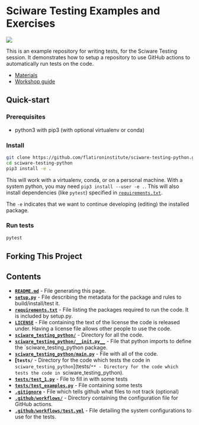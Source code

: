 # Sciware Testing Examples and Exercises

[![](https://github.com/flatironinstitute/sciware-testing-python/actions/workflows/test.yml/badge.svg)](https://github.com/flatironinstitute/sciware-testing-python/actions)

This is an example repository for writing tests, for the Sciware Testing session. 
It demonstrates how to setup a repository to use GitHub actions to automatically run tests
on the code.

- [Materials](https://github.com/flatironinstitute/learn-sciware-dev/tree/master/14_TestingPackaging)
- [Workshop guide](https://flatironinstitute.github.io/learn-sciware-dev/14_TestingPackaging/guide.html)

## Quick-start

### Prerequisites

- python3 with pip3 (with optional virtualenv or conda)

### Install

```bash
git clone https://github.com/flatironinstitute/sciware-testing-python.git
cd sciware-testing-python
pip3 install -e .
```

This will work with a virtualenv, conda, or on a personal machine.
With a system python, you may need `pip3 install --user -e .`.
This will also install dependencies (like `pytest`) specified in [`requirements.txt`](requirements.txt).

The `-e` indicates that we want to continue developing (editing) the installed package.

### Run tests

```bash
pytest
```

## Forking This Project

## Contents

* **[`README.md`](README.md)** - File generating this page.
* **[`setup.py`](setup.py)** - File describing the metadata for the package and rules to build/install/test it.
* **[`requirements.txt`](requirements.txt)** - File listing the packages required to run the code. It is included by setup.py.
* **[`LICENSE`](LICENSE)** - File containing the text of the license the code is released under. Having a license file allows other people to use the code.
* **[`sciware_testing_python/`](sciware_testing_python/)** - Directory for all the code.
* **[`sciware_testing_python/__init.py__`](sciware_testing_python/__init__.py)** - File that python imports to define the `sciware_testing_python package.
* **[`sciware_testing_python/main.py`](sciware_testing_python/main.py)** - File with all of the code.
* **[`tests/`** - Directory for the code which tests the code in `sciware_testing_python`](tests/`** - Directory for the code which tests the code in `sciware_testing_python).
* **[`tests/test_1.py`](tests/test_1.py)** - File to fill in with some tests
* **[`tests/test_examples.py`](tests/test_examples.py)** - File containing some tests
* **[`.gitignore`](.gitignore)** - File which tells github what files to not track (optional)
* **[`.github/workflows/`](.github/workflows/)** - Directory containing the configuration file for GitHub actions.
* **[`.github/workflows/test.yml`](.github/workflows/test.yml)** - File detailing the system configurations to use for the tests.
